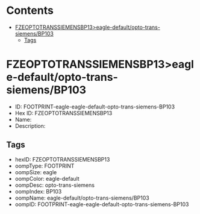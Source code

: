 



Contents
========

* [FZEOPTOTRANSSIEMENSBP13>eagle-default/opto-trans-siemens/BP103](#fzeoptotranssiemensbp13eagle-defaultopto-trans-siemensbp103)
	* [Tags](#tags)

# FZEOPTOTRANSSIEMENSBP13>eagle-default/opto-trans-siemens/BP103

- ID: FOOTPRINT-eagle-eagle-default-opto-trans-siemens-BP103
- Hex ID: FZEOPTOTRANSSIEMENSBP13
- Name: 
- Description: 

## Tags

- hexID: FZEOPTOTRANSSIEMENSBP13
- oompType: FOOTPRINT
- oompSize: eagle
- oompColor: eagle-default
- oompDesc: opto-trans-siemens
- oompIndex: BP103
- oompName: eagle-default/opto-trans-siemens/BP103
- oompID: FOOTPRINT-eagle-eagle-default-opto-trans-siemens-BP103
